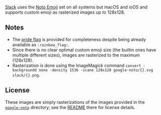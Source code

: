 [Slack](https://slack.com) uses the [Noto Emoji](https://github.com/googlefonts/noto-emoji) set on all systems but macOS and ioOS and supports custom emoji as rasterized images up to 128x128.

## Notes

- The [pride flag](pride_flag.png) is provided for completeness despite being already available as `:rainbow_flag:`.
- Since there is no clear optimal custom emoji size (the builtin ones have multiple different sizes), images are rasterized to the maximum (128x128).
- Rasterization is done using the ImageMagick command `convert -backgroundd none -density 1536 -scane 128x128 google-noto/{}.svg slack/{}.png`.

## License

These images are simply rasterizations of the images provided in the [`google-noto`](../google-noto) directory; see the [README](../google-noto/README.md) there for license details.
